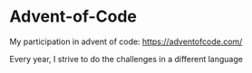 # Advent-of-Code
My participation in advent of code: https://adventofcode.com/

Every year, I strive to do the challenges in a different language
